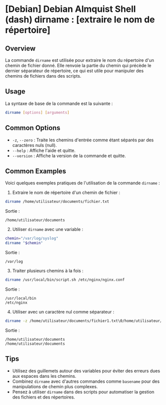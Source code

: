 # [Debian] Debian Almquist Shell (dash) dirname : [extraire le nom de répertoire]

## Overview
La commande `dirname` est utilisée pour extraire le nom du répertoire d'un chemin de fichier donné. Elle renvoie la partie du chemin qui précède le dernier séparateur de répertoire, ce qui est utile pour manipuler des chemins de fichiers dans des scripts.

## Usage
La syntaxe de base de la commande est la suivante :

```bash
dirname [options] [arguments]
```

## Common Options
- `-z`, `--zero` : Traite les chemins d'entrée comme étant séparés par des caractères nuls (null).
- `--help` : Affiche l'aide et quitte.
- `--version` : Affiche la version de la commande et quitte.

## Common Examples
Voici quelques exemples pratiques de l'utilisation de la commande `dirname` :

1. Extraire le nom de répertoire d'un chemin de fichier :

```bash
dirname /home/utilisateur/documents/fichier.txt
```
Sortie :
```
/home/utilisateur/documents
```

2. Utiliser `dirname` avec une variable :

```bash
chemin="/var/log/syslog"
dirname "$chemin"
```
Sortie :
```
/var/log
```

3. Traiter plusieurs chemins à la fois :

```bash
dirname /usr/local/bin/script.sh /etc/nginx/nginx.conf
```
Sortie :
```
/usr/local/bin
/etc/nginx
```

4. Utiliser avec un caractère nul comme séparateur :

```bash
dirname -z /home/utilisateur/documents/fichier1.txt\0/home/utilisateur/documents/fichier2.txt
```
Sortie :
```
/home/utilisateur/documents
/home/utilisateur/documents
```

## Tips
- Utilisez des guillemets autour des variables pour éviter des erreurs dues aux espaces dans les chemins.
- Combinez `dirname` avec d'autres commandes comme `basename` pour des manipulations de chemin plus complexes.
- Pensez à utiliser `dirname` dans des scripts pour automatiser la gestion des fichiers et des répertoires.